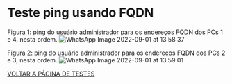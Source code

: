 
# Teste ping usando FQDN

Figura 1: ping do usuário administrador para os endereços FQDN dos PCs 1 e 4, nesta ordem.
![WhatsApp Image 2022-09-01 at 13 58 37](https://user-images.githubusercontent.com/97605797/187971059-ca18b85e-8fea-4815-85ba-90947f0dd48a.jpeg)


Figura 2: ping do usuário administrador para os endereços FQDN dos PCs 2 e 3, nesta ordem.
![WhatsApp Image 2022-09-01 at 13 59 01](https://user-images.githubusercontent.com/97605797/187971063-1977a4f4-a7c3-4020-a897-84be3ae8e7f6.jpeg)

[VOLTAR A PÁGINA DE TESTES](https://github.com/laurargs/RedeApolo/blob/main/RedeApolo-main/RedeApolo-main/testes.md)

